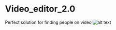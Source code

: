 
# Video_editor_2.0
Perfect solution for finding people on video
![alt text](https://github.com/kremlev404/Video_editor_2.0/Vide0_editor.png)
